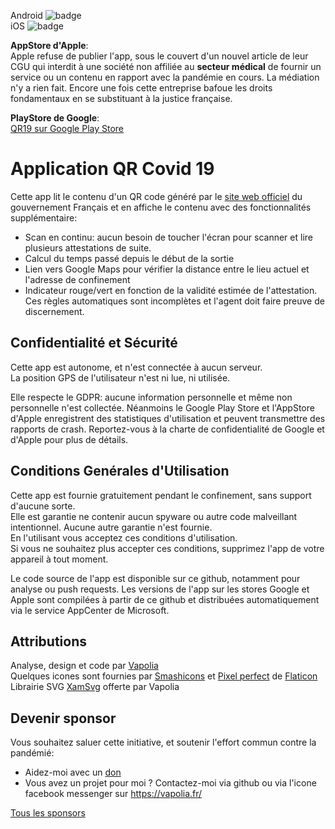 Android ![badge](https://build.appcenter.ms/v0.1/apps/af296157-d790-40c7-a895-8406154e7f12/branches/master/badge)  
iOS ![badge](https://build.appcenter.ms/v0.1/apps/c54eb1df-b61b-43f4-b3a1-e7429f89d1a9/branches/master/badge?t=1)

__AppStore d'Apple__:  
Apple refuse de publier l'app, sous le couvert d'un nouvel article de leur CGU qui interdit à une société non affiliée au **secteur médical** de fournir un service ou un contenu en rapport avec la pandémie en cours. La médiation n'y a rien fait. Encore une fois cette entreprise bafoue les droits fondamentaux en se substituant à la justice française.

__PlayStore de Google__:  
[QR19 sur Google Play Store](https://play.google.com/store/apps/details?id=fr.vapolia.qr19)

# Application QR Covid 19

Cette app lit le contenu d'un QR code généré par le [site web officiel](https://media.interieur.gouv.fr/deplacement-covid-19/) du gouvernement Français et en affiche le contenu avec des fonctionnalités supplémentaire: 
* Scan en continu: aucun besoin de toucher l'écran pour scanner et lire plusieurs attestations de suite.
* Calcul du temps passé depuis le début de la sortie
* Lien vers Google Maps pour vérifier la distance entre le lieu actuel et l'adresse de confinement
* Indicateur rouge/vert en fonction de la validité estimée de l'attestation. Ces règles automatiques sont incomplètes et l'agent doit faire preuve de discernement.

## Confidentialité et Sécurité

Cette app est autonome, et n'est connectée à aucun serveur.  
La position GPS de l'utilisateur n'est ni lue, ni utilisée.  

Elle respecte le GDPR: aucune information personnelle et même non personnelle n'est collectée. Néanmoins le Google Play Store et l'AppStore d'Apple enregistrent des statistiques d'utilisation et peuvent transmettre des rapports de crash. Reportez-vous à la charte de confidentialité de Google et d'Apple pour plus de détails.

## Conditions Genérales d'Utilisation

Cette app est fournie gratuitement pendant le confinement, sans support d'aucune sorte.  
Elle est garantie ne contenir aucun spyware ou autre code malveillant intentionnel. Aucune autre garantie n'est fournie.  
En l'utilisant vous acceptez ces conditions d'utilisation.  
Si vous ne souhaitez plus accepter ces conditions, supprimez l'app de votre appareil à tout moment.

Le code source de l'app est disponible sur ce github, notamment pour analyse ou push requests.
Les versions de l'app sur les stores Google et Apple sont compilées à partir de ce github et distribuées automatiquement via le service AppCenter de Microsoft.

## Attributions

Analyse, design et code par [Vapolia](https://vapolia.fr)  
Quelques icones sont fournies par [Smashicons](https://www.flaticon.com/authors/smashicons) et [Pixel perfect](https://www.flaticon.com/authors/pixel-perfect) de [Flaticon](https://www.flaticon.com/)  
Librairie SVG [XamSvg](https://github.com/softlion/xamsvg-samples) offerte par Vapolia  

## Devenir sponsor

Vous souhaitez saluer cette initiative, et soutenir l'effort commun contre la pandémié: 
* Aidez-moi avec un [don](https://liberapay.com/softlion/donate)
* Vous avez un projet pour moi ? Contactez-moi via github ou via l'icone facebook messenger sur https://vapolia.fr/

[Tous les sponsors](https://github.com/softlion/qr19/tree/master/Sponsors)
